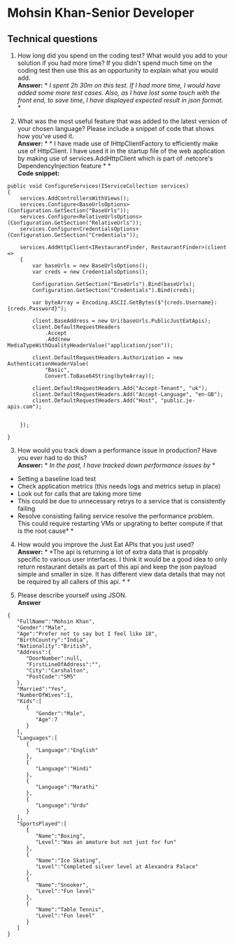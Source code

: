 # Mohsin Khan-Senior Developer 

## Technical questions

1. How long did you spend on the coding test? What would you add to your solution if you had more time? If you didn't spend much time on the coding test then use this as an opportunity to explain what you would add.  
**Answer:** * *I spent 2h 30m on this test. If I had more time, I would have added some more test cases. Also, as I have lost some touch with the front end, to save time, I have displayed expected result in json format.* *  


2. What was the most useful feature that was added to the latest version of your chosen language? Please include a snippet of code that shows how you've used it.  
**Answer:** * * I have made use of IHttpClientFactory to efficiently make use of HttpClient. I have used it in the startup file of the web application by making use of services.AddHttpClient which is part of .netcore's DependencyInjection feature  * *  
**Code snippet:**   
```
public void ConfigureServices(IServiceCollection services)
{
    services.AddControllersWithViews();
    services.Configure<BaseUrlsOptions>(Configuration.GetSection("BaseUrls"));
    services.Configure<RelativeUrlsOptions>(Configuration.GetSection("RelativeUrls"));
    services.Configure<CredentialsOptions>(Configuration.GetSection("Credentials"));

    services.AddHttpClient<IRestaurantFinder, RestaurantFinder>(client =>
    {
        var baseUrls = new BaseUrlsOptions();
        var creds = new CredentialsOptions();

        Configuration.GetSection("BaseUrls").Bind(baseUrls);
        Configuration.GetSection("Credentials").Bind(creds);

        var byteArray = Encoding.ASCII.GetBytes($"{creds.Username}:{creds.Password}");

        client.BaseAddress = new Uri(baseUrls.PublicJustEatApis);
        client.DefaultRequestHeaders
            .Accept
            .Add(new MediaTypeWithQualityHeaderValue("application/json"));

        client.DefaultRequestHeaders.Authorization = new AuthenticationHeaderValue(
            "Basic",
            Convert.ToBase64String(byteArray));

        client.DefaultRequestHeaders.Add("Accept-Tenant", "uk");
        client.DefaultRequestHeaders.Add("Accept-Language", "en-GB");
        client.DefaultRequestHeaders.Add("Host", "public.je-apis.com");


    });

}
```  
  
  
3. How would you track down a performance issue in production? Have you ever had to do this?  
**Answer:** * *In the past, I have tracked down performance issues by* *  
- Setting a baseline load test  
- Check application metrics (this needs logs and metrics setup in place)  
- Look out for calls that are taking more time  
- This could be due to unnecessary retrys to a service that is consistently failing  
- Resolve consisting failing service resolve the performance problem. This could require restarting VMs or upgrating to better compute if that is the root cause* *    
  
  
4. How would you improve the Just Eat APIs that you just used?  
**Answer:** * *The api is returning a lot of extra data that is propably specific to various user interfaces. I think it would be a good idea to only return restaurant details as part of this api and keep the json payload simple and smaller in size. It has different view data details that may not be required by all callers of this api. * *  
  
  
5. Please describe yourself using JSON.  
**Answer**  
```
{
   "FullName":"Mohsin Khan",
   "Gender":"Male",
   "Age":"Prefer not to say but I feel like 18",
   "BirthCountry":"India",
   "Nationality":"British",
   "Address":{
      "DoorNumber":null,
      "FirstLineOfAddress":"",
      "City":"Carshalton",
      "PostCode":"SM5"
   },
   "Married":"Yes",
   "NumberOfWives":1,
   "Kids":[
      {
         "Gender":"Male",
         "Age":7
      }
   ],
   "Languages":[
      {
         "Language":"English"
      },
      {
         "Language":"Hindi"
      },
      {
         "Language":"Marathi"
      },
      {
         "Language":"Urdu"
      }
   ],
   "SportsPlayed":[
      {
         "Name":"Boxing",
         "Level":"Was an amature but not just for fun"
      },
      {
         "Name":"Ice Skating",
         "Level":"Completed silver level at Alexandra Palace"
      },
      {
         "Name":"Snooker",
         "Level":"Fun level"
      },
      {
         "Name":"Table Tennis",
         "Level":"Fun level"
      }
   ]
}
```
